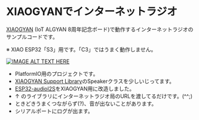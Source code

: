 # XIAOGYANでインターネットラジオ
[XIAOGYAN](https://github.com/algyan/XIAOGYAN) (IoT ALGYAN 8周年記念ボード)で動作するインターネットラジオのサンプルコードです。

※ XIAO ESP32「S3」用です。「C3」ではうまく動作しません。

[![IMAGE ALT TEXT HERE](https://img.youtube.com/vi/EtCeO2uyNWM/0.jpg)](https://www.youtube.com/watch?v=EtCeO2uyNWM)

- PlatformIO用のプロジェクトです。
- [XIAOGYAN Support Library](https://github.com/algyan/xiaogyan_arduino)のSpeakerクラスを少しいじってます。
- [ESP32-audioI2S](https://github.com/schreibfaul1/ESP32-audioI2S)をXIAOGYAN用に改造しました。
- ↑ のライブラリにインターネットラジオ局のURLを渡してるだけです。(^^;)
- ときどきうまくつながらず(?)、音が出ないことがあります。
- シリアルポートにログが出ます。